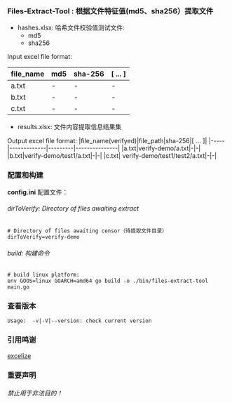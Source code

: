 ### Files-Extract-Tool : 根据文件特征值(md5、sha256）提取文件

* hashes.xlsx: 哈希文件校验值测试文件:
    * md5
    * sha256

Input excel file format:

|file_name|md5|sha-256|[ ... ]|
|---------|---|-------|-------|
|a.txt|-|-|-|
|b.txt|-|-|-|
|c.txt|-|-|-|


* results.xlsx: 文件内容提取信息结果集

Output excel file format:
|file_name(verifyed)|file_path|sha-256|[ ... ]|
|-----|-------------|---------|---------------|
|a.txt|verify-demo/a.txt|-|-|
|b.txt|verify-demo/test1/a.txt|-|-|
|c.txt| verify-demo/test1/test2/a.txt|-|-|

### 配置和构建

**config.ini** 配置文件：

###### dirToVerify: Directory of files awaiting extract

```
# Directory of files awaiting censor（待提取文件目录）
dirToVerify=verify-demo
```

###### build: 构建命令
```
# build linux platform:
env GOOS=linux GOARCH=amd64 go build -o ./bin/files-extract-tool main.go
```

### 查看版本

```
Usage:  -v|-V|--version: check current version
```

### 引用鸣谢

[excelize](https://github.com/xuri/excelize/v2)

### 重要声明

###### 禁止用于非法目的！
